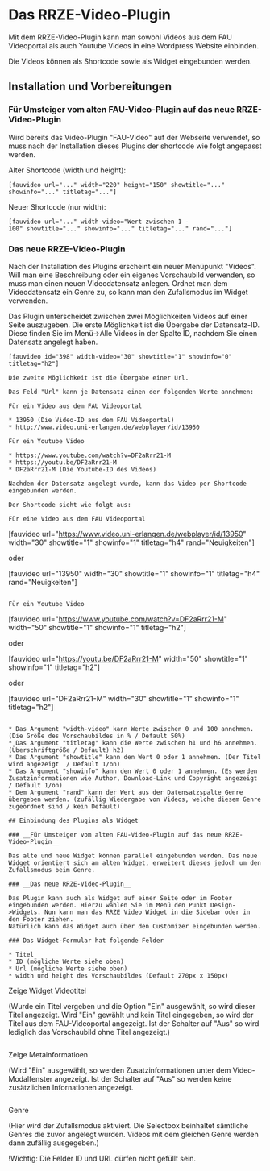 # Das RRZE-Video-Plugin
Mit dem RRZE-Video-Plugin kann man sowohl Videos aus dem FAU Videoportal als auch Youtube Videos in eine Wordpress Website einbinden.

Die Videos können als Shortcode sowie als Widget eingebunden werden.

## Installation und Vorbereitungen

### __Für Umsteiger vom alten FAU-Video-Plugin auf das neue RRZE-Video-Plugin__

Wird bereits das Video-Plugin "FAU-Video" auf der Webseite verwendet, so muss nach der Installation dieses Plugins der shortcode wie folgt angepasst werden.

Alter Shortcode (width und height):

```
[fauvideo url="..." width="220" height="150" showtitle="..." showinfo="..." titletag="..."]
```

Neuer Shortcode (nur width):

```
[fauvideo url="..." width-video="Wert zwischen 1 - 100" showtitle="..." showinfo="..." titletag="..." rand="..."]
```
### __Das neue RRZE-Video-Plugin__

Nach der Installation des Plugins erscheint ein neuer Menüpunkt "Videos".
Will man eine Beschreibung oder ein eigenes Vorschaubild verwenden, so
muss man einen neuen Videodatensatz anlegen. Ordnet man dem Videodatensatz ein Genre zu, so kann man den Zufallsmodus im Widget verwenden.

Das Plugin unterscheidet zwischen zwei Möglichkeiten Videos auf einer Seite auszugeben. Die erste Möglichkeit ist die Übergabe der Datensatz-ID. Diese finden Sie im Menü->Alle Videos in der Spalte ID, nachdem Sie einen Datensatz angelegt haben.

```
[fauvideo id="398" width-video="30" showtitle="1" showinfo="0" titletag="h2"]

Die zweite Möglichkeit ist die Übergabe einer Url.

Das Feld "Url" kann je Datensatz einen der folgenden Werte annehmen:

Für ein Video aus dem FAU Videoportal

* 13950 (Die Video-ID aus dem FAU Videoportal)
* http://www.video.uni-erlangen.de/webplayer/id/13950

Für ein Youtube Video

* https://www.youtube.com/watch?v=DF2aRrr21-M
* https://youtu.be/DF2aRrr21-M
* DF2aRrr21-M (Die Youtube-ID des Videos)

Nachdem der Datensatz angelegt wurde, kann das Video per Shortcode eingebunden werden.

Der Shortcode sieht wie folgt aus:

Für eine Video aus dem FAU Videoportal

```
[fauvideo url="https://www.video.uni-erlangen.de/webplayer/id/13950" width="30" showtitle="1" showinfo="1" titletag="h4" rand="Neuigkeiten"]

oder

[fauvideo url="13950" width="30" showtitle="1" showinfo="1" titletag="h4" rand="Neuigkeiten"]
```

Für ein Youtube Video

```
[fauvideo url="https://www.youtube.com/watch?v=DF2aRrr21-M" width="50" showtitle="1" showinfo="1" titletag="h2"]

oder

[fauvideo url="https://youtu.be/DF2aRrr21-M" width="50" showtitle="1" showinfo="1" titletag="h2"]

oder

[fauvideo url="DF2aRrr21-M" width="30" showtitle="1" showinfo="1" titletag="h2"]
```

* Das Argument "width-video" kann Werte zwischen 0 und 100 annehmen. (Die Größe des Vorschaubildes in % / Default 50%)
* Das Argument "titletag" kann die Werte zwischen h1 und h6 annehmen. (Überschriftgröße / Default) h2)
* Das Argument "showtitle" kann den Wert 0 oder 1 annehmen. (Der Titel wird angezeigt  / Default 1/on)
* Das Argument "showinfo" kann den Wert 0 oder 1 annehmen. (Es werden Zusatzinformationen wie Author, Download-Link und Copyright angezeigt / Default 1/on)
* Dem Argument "rand" kann der Wert aus der Datensatzspalte Genre übergeben werden. (zufällig Wiedergabe von Videos, welche diesem Genre zugeordnet sind / kein Default)

## Einbindung des Plugins als Widget

### __Für Umsteiger vom alten FAU-Video-Plugin auf das neue RRZE-Video-Plugin__

Das alte und neue Widget können parallel eingebunden werden. Das neue Widget orientiert sich am alten Widget, erweitert dieses jedoch um den Zufallsmodus beim Genre.

### __Das neue RRZE-Video-Plugin__

Das Plugin kann auch als Widget auf einer Seite oder im Footer eingebunden werden. Hierzu wählen Sie im Menü den Punkt Design->Widgets. Nun kann man das RRZE Video Widget in die Sidebar oder in den Footer ziehen.
Natürlich kann das Widget auch über den Customizer eingebunden werden.

### Das Widget-Formular hat folgende Felder

* Titel
* ID (mögliche Werte siehe oben)
* Url (mögliche Werte siehe oben)
* width und height des Vorschaubildes (Default 270px x 150px)

```
Zeige Widget Videotitel 

(Wurde ein Titel vergeben und die Option "Ein" ausgewählt, so wird dieser Titel angezeigt. 
Wird "Ein" gewählt und kein Titel eingegeben, so wird der Titel aus dem FAU-Videoportal angezeigt. 
Ist der Schalter auf "Aus" so wird lediglich das Vorschaubild ohne Titel angezeigt.)
```

```
Zeige Metainformatioen

(Wird "Ein" ausgewählt, so werden Zusatzinformationen unter dem Video-Modalfenster angezeigt. 
Ist der Schalter auf "Aus" so werden keine zusätzlichen Infornationen angezeigt.
```

```
Genre

(Hier wird der Zufallsmodus aktiviert. 
Die Selectbox beinhaltet sämtliche Genres die zuvor angelegt wurden.
Videos mit dem gleichen Genre werden dann zufällig ausgegeben.)

!Wichtig: Die Felder ID und URL dürfen nicht gefüllt sein.
```